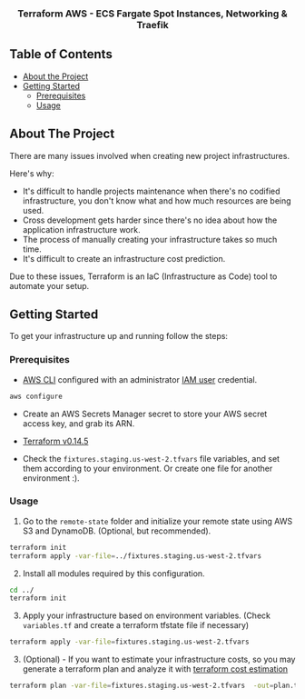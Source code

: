 <p align="center">
  <h3 align="center">Terraform AWS - ECS Fargate Spot Instances, Networking & Traefik</h3>
</p>

## Table of Contents

- [About the Project](#about-the-project)
- [Getting Started](#getting-started)
  - [Prerequisites](#prerequisites)
  - [Usage](#usage)

## About The Project

There are many issues involved when creating new project infrastructures.

Here's why:

- It's difficult to handle projects maintenance when there's no codified infrastructure, you don't know what and how much resources are being used.
- Cross development gets harder since there's no idea about how the application infrastructure work.
- The process of manually creating your infrastructure takes so much time.
- It's difficult to create an infrastructure cost prediction.

Due to these issues, Terraform is an IaC (Infrastructure as Code) tool to automate your setup.

## Getting Started

To get your infrastructure up and running follow the steps:

### Prerequisites

- [AWS CLI](https://aws.amazon.com/cli/) configured with an administrator [IAM user](https://aws.amazon.com/iam/) credential.

```sh
aws configure
```

- Create an AWS Secrets Manager secret to store your AWS secret access key, and grab its ARN.

- [Terraform v0.14.5](https://www.terraform.io/downloads.html)

- Check the `fixtures.staging.us-west-2.tfvars` file variables, and set them according to your environment. Or create one file for another environment :).

### Usage

1. Go to the `remote-state` folder and initialize your remote state using AWS S3 and DynamoDB. (Optional, but recommended).

```sh
terraform init
terraform apply -var-file=../fixtures.staging.us-west-2.tfvars
```

2. Install all modules required by this configuration.

```sh
cd ../
terraform init
```

3. Apply your infrastructure based on environment variables. (Check `variables.tf` and create a terraform tfstate file if necessary)

```sh
terraform apply -var-file=fixtures.staging.us-west-2.tfvars
```

3. (Optional) - If you want to estimate your infrastructure costs, so you may generate a terraform plan and analyze it with [terraform cost estimation](https://terraform-cost-estimation.com/)

```sh
terraform plan -var-file=fixtures.staging.us-west-2.tfvars  -out=plan.tfplan && terraform show -json plan.tfplan > plan.json
```
